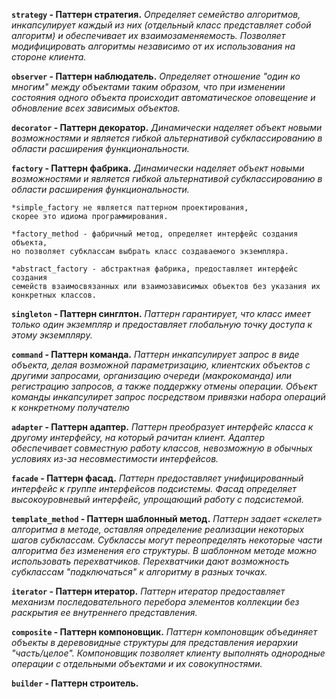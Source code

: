 **`strategy` - Паттерн стратегия.**
_Определяет семейство алгоритмов, инкапсулирует каждый из них
(отдельный класс представляет собой алгоритм) и
обеспечивает их взаимозаменяемость.
Позволяет модифицировать алгоритмы независимо от их использования
на стороне клиента._

**`observer` - Паттерн наблюдатель.**
_Определяет отношение "один ко многим" между объектами таким образом,
что при изменении состояния одного объекта происходит 
автоматическое оповещение и обновление всех зависимых объектов._

**`decorator` - Паттерн декоратор.**
_Динамически наделяет объект новыми возможностями и является гибкой 
альтернативой субклассированию в области расширения функциональности._

**`factory` - Паттерн фабрика.**
_Динамически наделяет объект новыми возможностями и является гибкой
альтернативой субклассированию в области расширения функциональности._

    *simple_factory не является паттерном проектирования,
    скорее это идиома программирования.
    
    *factory_method - фабричный метод, определяет интерфейс создания объекта, 
    но позволяет субклассам выбрать класс создаваемого экземпляра.
    
    *abstract_factory - абстрактная фабрика, предоставляет интерфейс создания 
    семейств взаимосвязанных или взаимозависимых объектов без указания их
    конкретных классов.
    
**`singleton` - Паттерн синглтон.**
_Паттерн гарантирует, что класс имеет только один экземпляр и предоставляет
глобальную точку доступа к этому экземпляру._    

**`command` - Паттерн команда.**
_Паттерн инкапсулирует запрос в виде объекта, делая возможной параметризацию,
клиентских объектов с другими запросами, организацию очереди (макрокоманда) 
или регистрацию запросов, а также поддержку отмены операции.
Объект команды инкапсулирет запрос посредством привязки набора операций к
конкретному получателю_

**`adapter` - Паттерн адаптер.**
_Паттерн преобразует интерфейс класса к другому интерфейсу, на который рачитан
клиент. Адаптер обеспечивает совместную работу классов, невозможную в 
обычных условиях из-за несовместимости интерфейсов._

**`facade` - Паттерн фасад.**
_Паттерн предоставляет унифицированный интерфейс к группе интерфейсов подсистемы.
Фасад определяет высокоуровневый интерфейс, упрощающий работу с подсистемой._

**`template_method` - Паттерн шаблонный метод.**
_Паттерн задает «скелет» алгоритма в методе, оставляя определение реализации 
некоторых шагов субклассам. Субклассы могут переопределять некоторые 
части алгоритма без изменения его структуры.
В шаблонном методе можно использовать перехватчиков. Перехватчики дают 
возможность субклассам "подключаться" к алгоритму в разных точках._

**`iterator` - Паттерн итератор.**
_Паттерн итератор предоставляет механизм последовательного перебора элементов
коллекции без раскрытия ее внутреннего представления._

**`composite` - Паттерн компоновщик.**
_Паттерн компоновщик объединяет объекты в деревовидные структуры для представления
иерархии "часть/целое". Компоновщик позволяет клиенту выполнять однородные операции 
с отдельными объектами и их совокупностями._

**`builder` - Паттерн строитель.**
